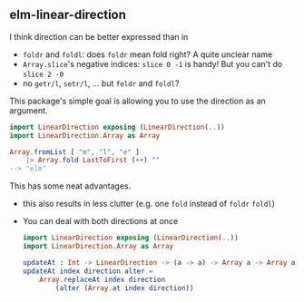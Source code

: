 ## elm-linear-direction


I think direction can be better expressed than in
- `foldr` and `foldl`: does `foldr` mean fold right? A quite unclear name
- `Array.slice`'s negative indices: `slice 0 -1` is handy! But you can't do `slice 2 -0`
- no `getr/l`, `setr/l`, ... but `foldr` and `foldl`?

This package's simple goal is allowing you to use the direction as an argument.

```elm
import LinearDirection exposing (LinearDirection(..))
import LinearDirection.Array as Array

Array.fromList [ "m", "l", "e" ]
    |> Array.fold LastToFirst (++) ""
--> "elm"
```

This has some neat advantages.

- this also results in less clutter (e.g. one `fold` instead of `foldr` `foldl`)

- You can deal with both directions at once
    ```elm
    import LinearDirection exposing (LinearDirection(..))
    import LinearDirection.Array as Array

    updateAt : Int -> LinearDirection -> (a -> a) -> Array a -> Array a
    updateAt index direction alter =
        Array.replaceAt index direction
            (alter (Array.at index direction))

    ```
